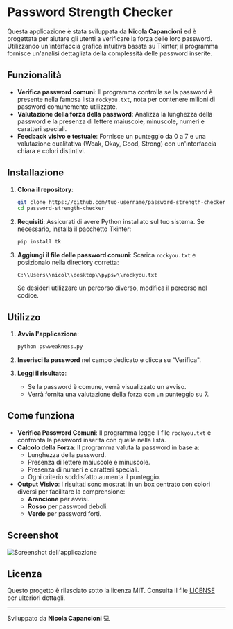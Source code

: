 # Password Strength Checker

Questa applicazione è stata sviluppata da **Nicola Capancioni** ed è progettata per aiutare gli utenti a verificare la forza delle loro password. Utilizzando un'interfaccia grafica intuitiva basata su Tkinter, il programma fornisce un'analisi dettagliata della complessità delle password inserite.

## Funzionalità

- **Verifica password comuni**: Il programma controlla se la password è presente nella famosa lista `rockyou.txt`, nota per contenere milioni di password comunemente utilizzate.
- **Valutazione della forza della password**: Analizza la lunghezza della password e la presenza di lettere maiuscole, minuscole, numeri e caratteri speciali.
- **Feedback visivo e testuale**: Fornisce un punteggio da 0 a 7 e una valutazione qualitativa (Weak, Okay, Good, Strong) con un'interfaccia chiara e colori distintivi.

## Installazione

1. **Clona il repository**:
   ```bash
   git clone https://github.com/tuo-username/password-strength-checker.git
   cd password-strength-checker
   ```

2. **Requisiti**:
   Assicurati di avere Python installato sul tuo sistema. Se necessario, installa il pacchetto Tkinter:
   ```bash
   pip install tk
   ```

3. **Aggiungi il file delle password comuni**:
   Scarica `rockyou.txt` e posizionalo nella directory corretta:
   ```
   C:\\Users\\nicol\\desktop\\pypsw\\rockyou.txt
   ```
   Se desideri utilizzare un percorso diverso, modifica il percorso nel codice.

## Utilizzo

1. **Avvia l'applicazione**:
   ```bash
   python pswweakness.py
   ```

2. **Inserisci la password** nel campo dedicato e clicca su "Verifica".

3. **Leggi il risultato**:
   - Se la password è comune, verrà visualizzato un avviso.
   - Verrà fornita una valutazione della forza con un punteggio su 7.

## Come funziona

- **Verifica Password Comuni**: Il programma legge il file `rockyou.txt` e confronta la password inserita con quelle nella lista.
- **Calcolo della Forza**: Il programma valuta la password in base a:
  - Lunghezza della password.
  - Presenza di lettere maiuscole e minuscole.
  - Presenza di numeri e caratteri speciali.
  - Ogni criterio soddisfatto aumenta il punteggio.
- **Output Visivo**: I risultati sono mostrati in un box centrato con colori diversi per facilitare la comprensione:
  - **Arancione** per avvisi.
  - **Rosso** per password deboli.
  - **Verde** per password forti.

## Screenshot

![Screenshot dell'applicazione](screenshot.png)

## Licenza

Questo progetto è rilasciato sotto la licenza MIT. Consulta il file [LICENSE](LICENSE) per ulteriori dettagli.

---

Sviluppato da **Nicola Capancioni** 💻

